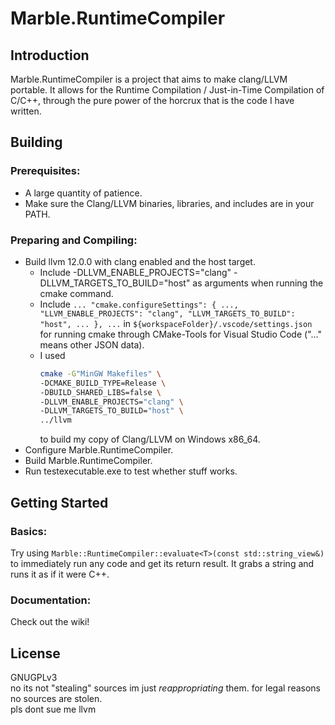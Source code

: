 # Marble.RuntimeCompiler

## Introduction
Marble.RuntimeCompiler is a project that aims to make clang/LLVM portable. It allows for the Runtime Compilation / Just-in-Time Compilation of C/C++, through the pure power of the horcrux that is the code I have written.

## Building
 ### Prerequisites:
 - A large quantity of patience.
 - Make sure the Clang/LLVM binaries, libraries, and includes are in your PATH.
 ### Preparing and Compiling:
 - Build llvm 12.0.0 with clang enabled and the host target.
   - Include -DLLVM_ENABLE_PROJECTS="clang" -DLLVM_TARGETS_TO_BUILD="host" as arguments when running the cmake command.
   - Include ```... "cmake.configureSettings": { ..., "LLVM_ENABLE_PROJECTS": "clang", "LLVM_TARGETS_TO_BUILD": "host", ... }, ...``` in ```${workspaceFolder}/.vscode/settings.json``` for running cmake through CMake-Tools for Visual Studio Code ("..." means other JSON data).
   - I used
     ```bash
     cmake -G"MinGW Makefiles" \
     -DCMAKE_BUILD_TYPE=Release \
     -DBUILD_SHARED_LIBS=false \
     -DLLVM_ENABLE_PROJECTS="clang" \
     -DLLVM_TARGETS_TO_BUILD="host" \
     ../llvm
     ```
     to build my copy of Clang/LLVM on Windows x86_64.
 - Configure Marble.RuntimeCompiler.
 - Build Marble.RuntimeCompiler.
 - Run testexecutable.exe to test whether stuff works.

## Getting Started
 ### Basics:
 Try using ```Marble::RuntimeCompiler::evaluate<T>(const std::string_view&)``` to immediately run any code and get its return result. It grabs a string and runs it as if it were C++.
 ### Documentation:
 Check out the wiki!

## License
GNUGPLv3  
no its not "stealing" sources im just _reappropriating_ them. for legal reasons no sources are stolen.  
pls dont sue me llvm
